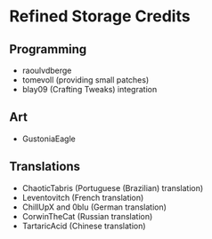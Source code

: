 # Refined Storage Credits

## Programming
- raoulvdberge
- tomevoll (providing small patches)
- blay09 (Crafting Tweaks) integration

## Art
- GustoniaEagle

## Translations
- ChaoticTabris (Portuguese (Brazilian) translation)
- Leventovitch (French translation)
- ChillUpX and 0blu (German translation)
- CorwinTheCat (Russian translation)
- TartaricAcid (Chinese translation)